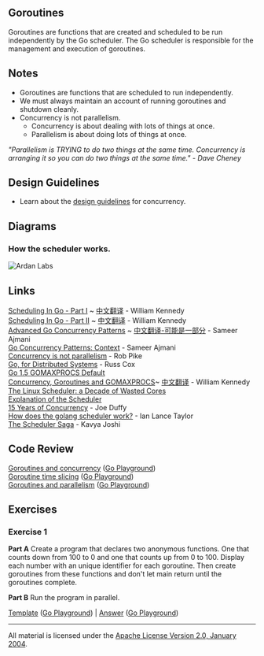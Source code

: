 ## Goroutines

Goroutines are functions that are created and scheduled to be run independently by the Go scheduler. The Go scheduler is responsible for the management and execution of goroutines.

## Notes

* Goroutines are functions that are scheduled to run independently.
* We must always maintain an account of running goroutines and shutdown cleanly.
* Concurrency is not parallelism.
	* Concurrency is about dealing with lots of things at once.
	* Parallelism is about doing lots of things at once.

_"Parallelism is TRYING to do two things at the same time. Concurrency is arranging it so you can do two things at the same time." - Dave Cheney_

## Design Guidelines

* Learn about the [design guidelines](../../#concurrent-software-design) for concurrency.

## Diagrams

### How the scheduler works.

![Ardan Labs](scheduler.png?v=2)

## Links

[Scheduling In Go - Part I](https://www.ardanlabs.com/blog/2018/08/scheduling-in-go-part1.html) ~ [中文翻译](https://studygolang.com/articles/14264) - William Kennedy    
[Scheduling In Go - Part II](https://www.ardanlabs.com/blog/2018/08/scheduling-in-go-part2.html) ~ [中文翻译](https://studygolang.com/articles/15316) - William Kennedy    
[Advanced Go Concurrency Patterns](https://blog.golang.org/advanced-go-concurrency-patterns) ~ [中文翻译-可能是一部分](https://studygolang.com/articles/19394) - Sameer Ajmani    
[Go Concurrency Patterns: Context](https://blog.golang.org/context) - Sameer Ajmani    
[Concurrency is not parallelism](https://blog.golang.org/concurrency-is-not-parallelism) - Rob Pike    
[Go, for Distributed Systems](https://talks.golang.org/2013/distsys.slide) - Russ Cox    
[Go 1.5 GOMAXPROCS Default](https://docs.google.com/document/d/1At2Ls5_fhJQ59kDK2DFVhFu3g5mATSXqqV5QrxinasI/edit)    
[Concurrency, Goroutines and GOMAXPROCS](https://www.ardanlabs.com/blog/2014/01/concurrency-goroutines-and-gomaxprocs.html)~ [中文翻译](https://studygolang.com/articles/17486) - William Kennedy    
[The Linux Scheduler: a Decade of Wasted Cores](http://www.ece.ubc.ca/~sasha/papers/eurosys16-final29.pdf)    
[Explanation of the Scheduler](https://news.ycombinator.com/item?id=12460807)    
[15 Years of Concurrency](http://joeduffyblog.com/2016/11/30/15-years-of-concurrency/) - Joe Duffy    
[How does the golang scheduler work?](https://www.quora.com/How-does-the-golang-scheduler-work/answer/Ian-Lance-Taylor) - Ian Lance Taylor    
[The Scheduler Saga](https://www.youtube.com/watch?v=YHRO5WQGh0k) - Kavya Joshi    

## Code Review

[Goroutines and concurrency](example1/example1.go) ([Go Playground](https://play.golang.org/p/4n6G3uRDc83))  
[Goroutine time slicing](example2/example2.go) ([Go Playground](https://play.golang.org/p/QtNVo1nb4uQ))  
[Goroutines and parallelism](example3/example3.go) ([Go Playground](https://play.golang.org/p/ybZ84UcLW81))  

## Exercises

### Exercise 1

**Part A** Create a program that declares two anonymous functions. One that counts down from 100 to 0 and one that counts up from 0 to 100. Display each number with an unique identifier for each goroutine. Then create goroutines from these functions and don't let main return until the goroutines complete.

**Part B** Run the program in parallel.

[Template](exercises/template1/template1.go) ([Go Playground](https://play.golang.org/p/O0FB2gd6-7d)) | 
[Answer](exercises/exercise1/exercise1.go) ([Go Playground](https://play.golang.org/p/uZlHjwf2CXY))
___
All material is licensed under the [Apache License Version 2.0, January 2004](http://www.apache.org/licenses/LICENSE-2.0).
